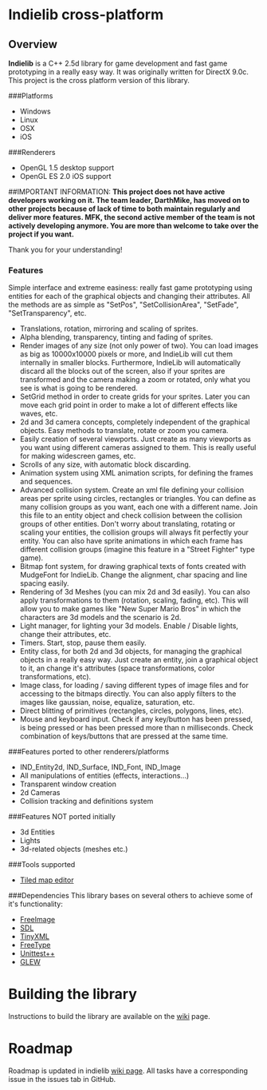 # Indielib cross-platform

## Overview

**Indielib** is a C++ 2.5d library for game development and fast game prototyping in a really easy way. It was originally written for DirectX 9.0c. This project is the cross platform version of this library.

###Platforms

* Windows
* Linux
* OSX
* iOS

###Renderers
* OpenGL 1.5 desktop support
* OpenGL ES 2.0 iOS  support

##IMPORTANT INFORMATION:
**This project does not have active developers working on it. The team leader, DarthMike, has moved on to other projects because of lack of time to both maintain regularly and deliver more features. MFK, the second active member of the team is not actively developing anymore. You are more than welcome to take over the project if you want.** 

Thank you for your understanding!

### Features
Simple interface and extreme easiness: really fast game prototyping using entities for each of the graphical objects and changing their attributes. All the methods are as simple as "SetPos", "SetCollisionArea", "SetFade", "SetTransparency", etc.

* Translations, rotation, mirroring and scaling of sprites.
* Alpha blending, transparency, tinting and fading of sprites.
* Render images of any size (not only power of two). You can load images as big as 10000x10000 pixels or more, and IndieLib will cut them internally in smaller blocks. Furthermore, IndieLib will automatically discard all the blocks out of the screen, also if your sprites are transformed and the camera making a zoom or rotated, only what you see is what is going to be rendered.
* SetGrid method in order to create grids for your sprites. Later you can move each grid point in order to make a lot of different effects like waves, etc.
* 2d and 3d camera concepts, completely independent of the graphical objects. Easy methods to translate, rotate or zoom you camera.
* Easily creation of several viewports. Just create as many viewports as you want using different cameras assigned to them. This is really useful for making widescreen games, etc.
* Scrolls of any size, with automatic block discarding.
* Animation system using XML animation scripts, for defining the frames and sequences.
* Advanced collision system. Create an xml file defining your collision areas per sprite using circles, rectangles or triangles. You can define as many collision groups as you want, each one with a different name. Join this file to an entity object and check collision between the collision groups of other entities. Don't worry about translating, rotating or scaling your entities, the collision groups will always fit perfectly your entity. You can also have sprite animations in which each frame has different collision groups (imagine this feature in a "Street Fighter" type game).
* Bitmap font system, for drawing graphical texts of fonts created with MudgeFont for IndieLib. Change the alignment, char spacing and line spacing easily.
* Rendering of 3d Meshes (you can mix 2d and 3d easily). You can also apply transformations to them (rotation, scaling, fading, etc). This will allow you to make games like "New Super Mario Bros" in which the characters are 3d models and the scenario is 2d.
* Light manager, for lighting your 3d models. Enable / Disable lights, change their attributes, etc.
* Timers. Start, stop, pause them easily.
* Entity class, for both 2d and 3d objects, for managing the graphical objects in a really easy way. Just create an entity, join a graphical object to it, an change it's attributes (space transformations, color transformations, etc).
* Image class, for loading / saving different types of image files and for accessing to the bitmaps directly. You can also apply filters to the images like gaussian, noise, equalize, saturation, etc.
* Direct blitting of primitives (rectangles, circles, polygons, lines, etc).
* Mouse and keyboard input. Check if any key/button has been pressed, is being pressed or has been pressed more than n milliseconds. Check combination of keys/buttons that are pressed at the same time. 

###Features ported to other renderers/platforms
* IND_Entity2d, IND_Surface, IND_Font, IND_Image
* All manipulations of entities (effects, interactions...)
* Transparent window creation
* 2d Cameras
* Collision tracking and definitions system 

###Features NOT ported initially
* 3d Entities
* Lights
* 3d-related objects (meshes etc.)

###Tools supported
* [Tiled map editor](http://www.mapeditor.org/)

###Dependencies
This library bases on several others to achieve some of it's functionality:

* [FreeImage](http://freeimage.sourceforge.net/)
* [SDL](http://www.libsdl.org/)
* [TinyXML](http://www.grinninglizard.com/tinyxml/)
* [FreeType](http://www.freetype.org/)
* [Unittest++](http://unittest-cpp.sourceforge.net/)
* [GLEW](http://glew.sourceforge.net/)

# Building the library
Instructions to build the library are available on the [wiki](http://www.indielib.com/wiki/index.php?title=Building_IndieLib) page.

# Roadmap
Roadmap is updated in indielib [wiki page](http://www.indielib.com/wiki/index.php?title=IndieLib_developer_FAQ). All tasks have a corresponding issue in the issues tab in GitHub.


